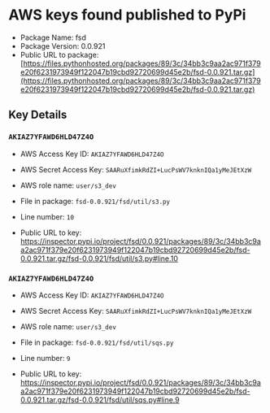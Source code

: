 # AWS keys found published to PyPi

* Package Name: fsd
* Package Version: 0.0.921
* Public URL to package: [https://files.pythonhosted.org/packages/89/3c/34bb3c9aa2ac971f379e20f6231973949f122047b19cbd92720699d45e2b/fsd-0.0.921.tar.gz](https://files.pythonhosted.org/packages/89/3c/34bb3c9aa2ac971f379e20f6231973949f122047b19cbd92720699d45e2b/fsd-0.0.921.tar.gz)

## Key Details

### `AKIAZ7YFAWD6HLD47Z4O`

* AWS Access Key ID: `AKIAZ7YFAWD6HLD47Z4O`
* AWS Secret Access Key: `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` 
* AWS role name: `user/s3_dev`
* File in package: `fsd-0.0.921/fsd/util/s3.py`
* Line number: `10`

* Public URL to key: https://inspector.pypi.io/project/fsd/0.0.921/packages/89/3c/34bb3c9aa2ac971f379e20f6231973949f122047b19cbd92720699d45e2b/fsd-0.0.921.tar.gz/fsd-0.0.921/fsd/util/s3.py#line.10



### `AKIAZ7YFAWD6HLD47Z4O`

* AWS Access Key ID: `AKIAZ7YFAWD6HLD47Z4O`
* AWS Secret Access Key: `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` 
* AWS role name: `user/s3_dev`
* File in package: `fsd-0.0.921/fsd/util/sqs.py`
* Line number: `9`

* Public URL to key: https://inspector.pypi.io/project/fsd/0.0.921/packages/89/3c/34bb3c9aa2ac971f379e20f6231973949f122047b19cbd92720699d45e2b/fsd-0.0.921.tar.gz/fsd-0.0.921/fsd/util/sqs.py#line.9


